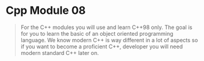 # Cpp Module 08 

> For the C++ modules you will use and learn C++98 only. The goal is for you to learn
the basic of an object oriented programming language. We know modern C++ is way
different in a lot of aspects so if you want to become a proficient C++, developer you
will need modern standard C++ later on.
